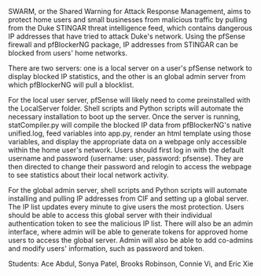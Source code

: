 SWARM, or the Shared Warning for Attack Response Management, aims to protect home users and small businesses from malicious traffic by pulling from the Duke STINGAR threat intelligence feed, which contains dangerous IP addresses that have tried to attack Duke's network. Using the pfSense firewall and pfBlockerNG package, IP addresses from STINGAR can be blocked from users' home networks. 

There are two servers: one is a local server on a user's pfSense network to display blocked IP statistics, and the other is an global admin server from which pfBlockerNG will pull a blocklist.

For the local user server, pfSense will likely need to come preinstalled with the LocalServer folder. Shell scripts and Python scripts will automate the necessary installation to boot up the server. Once the server is running, statCompiler.py will compile the blocked IP data from pfBlockerNG's native unified.log, feed variables into app.py, render an html template using those variables, and display the appropriate data on a webpage only accessible within the home user's network. Users should first log in with the default username and password (username: user, password: pfsense). They are then directed to change their password and relogin to access the webpage to see statistics about their local network activity. 

For the global admin server, shell scripts and Python scripts will automate installing and pulling IP addresses from CIF and setting up a global server. The IP list updates every minute to give users the most protection. Users should be able to access this global server with their individual authentication token to see the malicious IP list. There will also be an admin interface, where admin will be able to generate tokens for approved home users to access the global server. Admin will also be able to add co-admins and modify users' information, such as password and token.

Students: Ace Abdul, Sonya Patel, Brooks Robinson, Connie Vi, and Eric Xie
